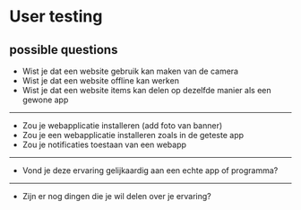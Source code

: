 # User testing

## possible questions

* Wist je dat een website gebruik kan maken van de camera
* Wist je dat een website offline kan werken
* Wist je dat een website items kan delen op dezelfde manier als een gewone app
---
* Zou je webapplicatie installeren (add foto van banner)
* Zou je een webapplicatie installeren zoals in de geteste app
* Zou je notificaties toestaan van een webapp
--- 
* Vond je deze ervaring gelijkaardig aan een echte app of programma?
---
* Zijn er nog dingen die je wil delen over je ervaring?
